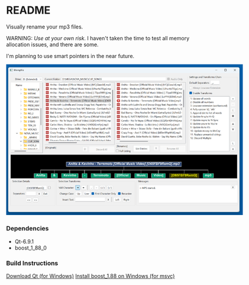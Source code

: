 # README #

Visually rename your mp3 files. 

WARNING: *Use at your own risk*. I haven't taken the time to test all memory allocation issues, and there are some.

I'm planning to use smart pointers in the near future.

<img src="assets/MemphisNow.png" alt="Memphis Now (C++)" style="max-width: 640px;">

### Dependencies ###

* Qt-6.9.1
* boost_1_88_0

### Build Instructions ###

[Download Qt (for Windows)](https://www.qt.io/download-qt-installer-oss)
[Install boost_1.88 on Windows (for msvc)](https://www.realityframeworks.com/install-boost-on-windows-for-msvc-gcc/)
